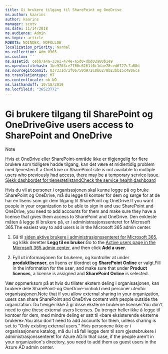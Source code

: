```yaml
---
title: Gi brukere tilgang til SharePoint og OneDrive
ms.author: kaarins
author: kaarins
manager: scotv
ms.date: 11/14/2018
ms.audience: Admin
ms.topic: article
ROBOTS: NOINDEX, NOFOLLOW
localization_priority: Normal
ms.collection: Adm_O365
ms.custom: ''
ms.assetid: cebb7a4a-33e1-474e-a5d0-dbd02a80b1e9
ms.openlocfilehash: 1be9763ce7766c6261f0c1dae78ced6727c7a88d
ms.sourcegitcommit: 037331d71f06750d972c0b6278b23bb15c4806ca
ms.translationtype: MT
ms.contentlocale: nb-NO
ms.lasthandoff: 10/18/2019
ms.locfileid: "36523772"
---
```

# <a name="give-users-access-to-sharepoint-and-onedrive"></a><span data-ttu-id="0ae8f-102">Gi brukere tilgang til SharePoint og OneDrive</span><span class="sxs-lookup"><span data-stu-id="0ae8f-102">Give users access to SharePoint and OneDrive</span></span>

> [!NOTE]
> <span data-ttu-id="0ae8f-103">Hvis et OneDrive eller SharePoint-område ikke er tilgjengelig for flere brukere som tidligere hadde tilgang, kan det være et midlertidig problem med tjenesten.</span><span class="sxs-lookup"><span data-stu-id="0ae8f-103">If a OneDrive or SharePoint site is not available to multiple users who previously had access, there may be a temporary service issue.</span></span> [<span data-ttu-id="0ae8f-104">Sjekk dashbordet for tjenestetilstand</span><span class="sxs-lookup"><span data-stu-id="0ae8f-104">Check the service health dashboard</span></span>](https://portal.office.com/adminportal/home#/servicehealth)
  
<span data-ttu-id="0ae8f-105">Hvis du vil at personer i organisasjonen skal kunne logge på og bruke SharePoint og OneDrive, må du legge til kontoer for dem og sørge for at de har en lisens som gir dem tilgang til SharePoint og OneDrive.</span><span class="sxs-lookup"><span data-stu-id="0ae8f-105">If you want people in your organization to be able to sign in and use SharePoint and OneDrive, you need to add accounts for them and make sure they have a license that gives them access to SharePoint and OneDrive.</span></span> <span data-ttu-id="0ae8f-106">Den enkleste måten å legge til brukere på, er i administrasjonssenteret for Microsoft 365.</span><span class="sxs-lookup"><span data-stu-id="0ae8f-106">The easiest way to add users is in the Microsoft 365 admin center.</span></span>
  
1. <span data-ttu-id="0ae8f-107">Gå til [siden aktive brukere i administrasjonssenteret for Microsoft 365](https://portal.office.com/adminportal/home#/users), og klikk deretter **Legg til en bruker**.</span><span class="sxs-lookup"><span data-stu-id="0ae8f-107">Go to the [Active users page in the Microsoft 365 admin center](https://portal.office.com/adminportal/home#/users), and then click **Add a user**.</span></span>
    
2. <span data-ttu-id="0ae8f-108">Fyll ut informasjonen for brukeren, og kontroller at under **produktlisenser**, en lisens er tilordnet og **SharePoint Online** er valgt.</span><span class="sxs-lookup"><span data-stu-id="0ae8f-108">Fill in the information for the user, and make sure that under **Product licenses**, a license is assigned and **SharePoint Online** is selected.</span></span> 
    
<span data-ttu-id="0ae8f-109">Vær oppmerksom på at hvis du tillater ekstern deling i organisasjonen, kan brukere dele SharePoint-og OneDrive-innhold med personer utenfor organisasjonen.</span><span class="sxs-lookup"><span data-stu-id="0ae8f-109">Note that if you allow external sharing in your organization, users can share SharePoint and OneDrive content with people outside the organization.</span></span> <span data-ttu-id="0ae8f-110">Du trenger ikke å gi disse eksterne brukerne lisenser.</span><span class="sxs-lookup"><span data-stu-id="0ae8f-110">You don't need to give these external users licenses.</span></span> <span data-ttu-id="0ae8f-111">Du trenger heller ikke å legge til kontoer for dem, med mindre deling er satt til «bare eksisterende eksterne brukere».</span><span class="sxs-lookup"><span data-stu-id="0ae8f-111">You also don't need to add accounts for them, unless sharing is set to "Only existing external users."</span></span> <span data-ttu-id="0ae8f-112">Hvis personene ikke er i organisasjonens katalog, må du i så fall legge dem til som gjestebrukere i administrasjonssenteret for Azure AD.</span><span class="sxs-lookup"><span data-stu-id="0ae8f-112">In that case, if the people aren't in your organization's directory, you need to add them as guest users in the Azure AD admin center.</span></span>
  

